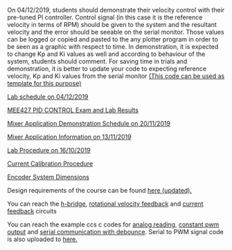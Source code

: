 On 04/12/2019, students should demonstrate their velocity control with their pre-tuned PI controller. Control signal (in this case it is the reference velocity in terms of RPM) should be given to the system and the resultant velocity and the error should be seeable on the serial monitor. Those values can be logged or copied and pasted to the any plotter program in order to be seen as a graphic with respect to time. In demonstration, it is expected to change Kp and Ki values as well and according to behaviour of the system, students should comment. For saving time in trials and demonstration, it is better to update your code to expecting reference velocity, Kp and Ki values from the serial monitor [(This code can be used as template for this purpose)](https://github.com/mee427/ccs-c-codes/blob/master/ReadStringToPwm.c)

[Lab schedule on 04/12/2019](https://github.com/mee427/mee427.github.io/blob/master/20191204.pdf)

[MEE427 PID CONTROL Exam and Lab Results](https://github.com/mee427/mee427.github.io/blob/master/pid_scores_1.pdf)

[Mixer Application Demonstration Schedule on 20/11/2019](https://github.com/mee427/mee427.github.io/blob/master/20191120.pdf)

[Mixer Application Information on 13/11/2019](https://github.com/mee427/mee427.github.io/blob/master/Mixer%20Application.pdf)

[Lab Procedure on 16/10/2019](https://github.com/mee427/mee427.github.io/blob/master/PID_Lab_Procedure.pdf)

[Current Calibration Procedure](https://github.com/mee427/mee427.github.io/blob/master/MEE427_Current_Calib.pdf)

[Encoder System Dimensions](https://github.com/mee427/mee427.github.io/blob/master/Encoder%20Holder.pdf)


Design requirements of the course can be found [here (updated).](https://github.com/mee427/mee427.github.io/blob/master/Requirements.pdf)

You can reach the [h-bridge](https://github.com/mee427/circuits/blob/master/H_bridge.PNG), [rotational velocity feedback](https://github.com/mee427/circuits/blob/master/Rotational%20Velocity%20Feedback.PNG) and [current feedback](https://github.com/mee427/circuits/blob/master/Current%20Feedback.PNG) circuits

You can reach the example ccs c codes for [analog reading](https://github.com/mee427/ccs-c-codes/blob/master/AnalogRead.c), [constant pwm output](https://github.com/mee427/ccs-c-codes/blob/master/ConstantPwmOut.c) and [serial communication with debounce](https://github.com/mee427/ccs-c-codes/blob/master/SerialDebounce.c). Serial to PWM signal code is also uploaded to [here.](https://github.com/mee427/ccs-c-codes/blob/master/ReadStringToPwm.c)

